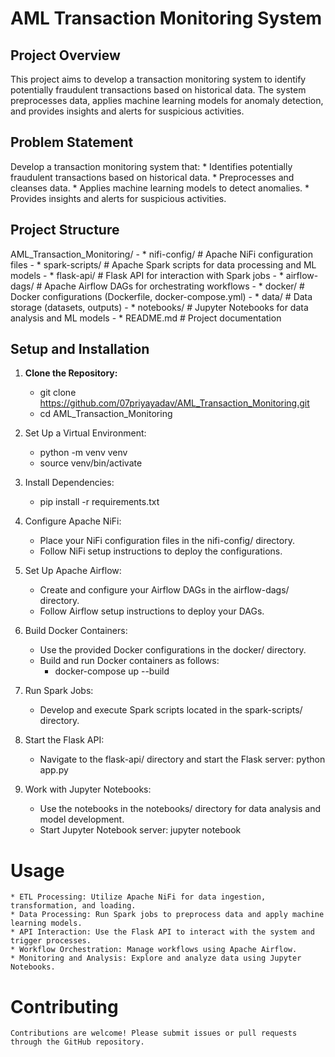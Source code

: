 # AML Transaction Monitoring System

## Project Overview

This project aims to develop a transaction monitoring system to identify potentially fraudulent transactions based on historical data. The system preprocesses data, applies machine learning models for anomaly detection, and provides insights and alerts for suspicious activities.

## Problem Statement

Develop a transaction monitoring system that:
    * Identifies potentially fraudulent transactions based on historical data.
    * Preprocesses and cleanses data.
    * Applies machine learning models to detect anomalies.
    * Provides insights and alerts for suspicious activities.

## Project Structure

AML_Transaction_Monitoring/
    - * nifi-config/ # Apache NiFi configuration files
    - * spark-scripts/ # Apache Spark scripts for data processing and ML models
    - * flask-api/ # Flask API for interaction with Spark jobs
    - * airflow-dags/ # Apache Airflow DAGs for orchestrating workflows
    - * docker/ # Docker configurations (Dockerfile, docker-compose.yml)
    - * data/ # Data storage (datasets, outputs)
    - * notebooks/ # Jupyter Notebooks for data analysis and ML models
    - * README.md # Project documentation


## Setup and Installation

1. **Clone the Repository:**
    - git clone https://github.com/07priyayadav/AML_Transaction_Monitoring.git
    - cd AML_Transaction_Monitoring

2. Set Up a Virtual Environment:
    - python -m venv venv
    - source venv/bin/activate

3. Install Dependencies:
    - pip install -r requirements.txt

4. Configure Apache NiFi:
    * Place your NiFi configuration files in the nifi-config/ directory.
    * Follow NiFi setup instructions to deploy the configurations.

5. Set Up Apache Airflow:
    * Create and configure your Airflow DAGs in the airflow-dags/ directory.
    * Follow Airflow setup instructions to deploy your DAGs.

6. Build Docker Containers:
    * Use the provided Docker configurations in the docker/ directory.
    * Build and run Docker containers as follows:
        - docker-compose up --build

7. Run Spark Jobs:
    * Develop and execute Spark scripts located in the spark-scripts/ directory.
    
8. Start the Flask API:
    * Navigate to the flask-api/ directory and start the Flask server:
        python app.py

9. Work with Jupyter Notebooks:
    * Use the notebooks in the notebooks/ directory for data analysis and model development.
    * Start Jupyter Notebook server:
        jupyter notebook

# Usage

    * ETL Processing: Utilize Apache NiFi for data ingestion, transformation, and loading.
    * Data Processing: Run Spark jobs to preprocess data and apply machine learning models.
    * API Interaction: Use the Flask API to interact with the system and trigger processes.
    * Workflow Orchestration: Manage workflows using Apache Airflow.
    * Monitoring and Analysis: Explore and analyze data using Jupyter Notebooks.

# Contributing

    Contributions are welcome! Please submit issues or pull requests through the GitHub repository.